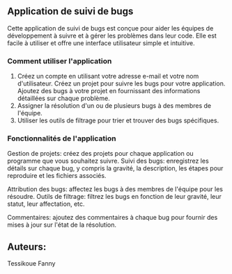 ## Application de suivi de bugs
Cette application de suivi de bugs est conçue pour aider les équipes de développement à suivre et à gérer les problèmes dans leur code. Elle est facile à utiliser et offre une interface utilisateur simple et intuitive.

### Comment utiliser l'application
1. Créez un compte en utilisant votre adresse e-mail et votre nom d'utilisateur.
Créez un projet pour suivre les bugs pour votre application.
Ajoutez des bugs à votre projet en fournissant des informations détaillées sur chaque problème.
2. Assigner la résolution d'un ou de plusieurs bugs à des membres de l'équipe.
3. Utiliser les outils de filtrage pour trier et trouver des bugs spécifiques.


### Fonctionnalités de l'application
  Gestion de projets: créez des projets pour chaque application ou programme que vous souhaitez suivre.
Suivi des bugs: enregistrez les détails sur chaque bug, y compris la gravité, la description, les étapes pour reproduire et les fichiers associés.

  Attribution des bugs: affectez les bugs à des membres de l'équipe pour les résoudre.
Outils de filtrage: filtrez les bugs en fonction de leur gravité, leur statut, leur affectation, etc.

  Commentaires: ajoutez des commentaires à chaque bug pour fournir des mises à jour sur l'état de la résolution.


## Auteurs:
 Tessikoue Fanny